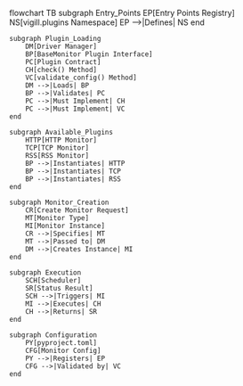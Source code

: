 flowchart TB
    subgraph Entry_Points
        EP[Entry Points Registry]
        NS[vigill.plugins Namespace]
        EP -->|Defines| NS
    end

    subgraph Plugin_Loading
        DM[Driver Manager]
        BP[BaseMonitor Plugin Interface]
        PC[Plugin Contract]
        CH[check() Method]
        VC[validate_config() Method]
        DM -->|Loads| BP
        BP -->|Validates| PC
        PC -->|Must Implement| CH
        PC -->|Must Implement| VC
    end

    subgraph Available_Plugins
        HTTP[HTTP Monitor]
        TCP[TCP Monitor]
        RSS[RSS Monitor]
        BP -->|Instantiates| HTTP
        BP -->|Instantiates| TCP
        BP -->|Instantiates| RSS
    end

    subgraph Monitor_Creation
        CR[Create Monitor Request]
        MT[Monitor Type]
        MI[Monitor Instance]
        CR -->|Specifies| MT
        MT -->|Passed to| DM
        DM -->|Creates Instance| MI
    end

    subgraph Execution
        SCH[Scheduler]
        SR[Status Result]
        SCH -->|Triggers| MI
        MI -->|Executes| CH
        CH -->|Returns| SR
    end

    subgraph Configuration
        PY[pyproject.toml]
        CFG[Monitor Config]
        PY -->|Registers| EP
        CFG -->|Validated by| VC
    end
